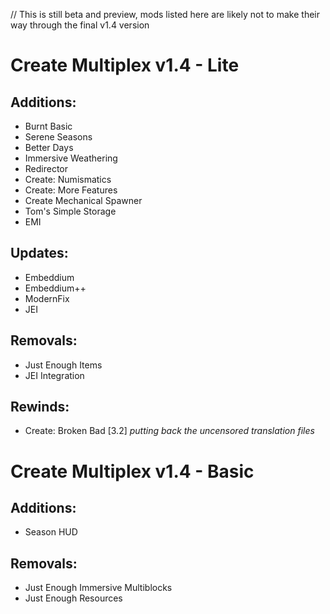 // This is still beta and preview, mods listed here are likely not to make their way through the final v1.4 version

# Create Multiplex v1.4 - Lite
## Additions:
- Burnt Basic
- Serene Seasons
- Better Days
- Immersive Weathering
- Redirector
- Create: Numismatics
- Create: More Features
- Create Mechanical Spawner
- Tom's Simple Storage
- EMI
## Updates:
- Embeddium
- Embeddium++
- ModernFix
- JEI
## Removals:
- Just Enough Items
- JEI Integration
## Rewinds:
- Create: Broken Bad [3.2] *putting back the uncensored translation files*
# Create Multiplex v1.4 - Basic
## Additions:
- Season HUD
## Removals:
- Just Enough Immersive Multiblocks
- Just Enough Resources

